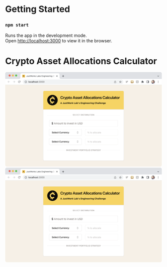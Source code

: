 # Getting Started

### `npm start`

Runs the app in the development mode.\
Open [http://localhost:3000](http://localhost:3000) to view it in the browser.

# Crypto Asset Allocations Calculator
![Alt text](./screenshots/Screen%20Shot%202023-06-26%20at%203.24.59%20PM.png "inital State")
![Alt text](./screenshots/Screen%20Shot%202023-06-26%20at%203.24.59%20PM.png "In Use State")